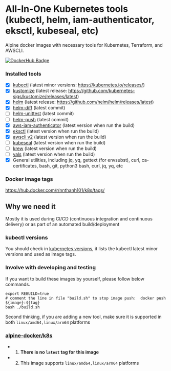 # All-In-One Kubernetes tools (kubectl, helm, iam-authenticator, eksctl, kubeseal, etc)

Alpine docker images with necessary tools for Kubernetes, Terraform, and AWSCLI.

[![DockerHub Badge](http://dockeri.co/image/nnthanh101/k8s)](https://hub.docker.com/r/nnthanh101/k8s/)

### Installed tools

- [x] [kubectl](https://kubernetes.io/docs/tasks/tools/install-kubectl/) (latest minor versions: https://kubernetes.io/releases/)
- [x] [kustomize](https://github.com/kubernetes-sigs/kustomize) (latest release: https://github.com/kubernetes-sigs/kustomize/releases/latest)
- [x] [helm](https://github.com/helm/helm) (latest release: https://github.com/helm/helm/releases/latest)
- [x] [helm-diff](https://github.com/databus23/helm-diff) (latest commit)
- [ ] [helm-unittest](https://github.com/helm-unittest/helm-unittest) (latest commit)
- [ ] [helm-push](https://github.com/chartmuseum/helm-push) (latest commit)
- [x] [aws-iam-authenticator](https://github.com/kubernetes-sigs/aws-iam-authenticator) (latest version when run the build)
- [x] [eksctl](https://github.com/weaveworks/eksctl) (latest version when run the build)
- [x] [awscli v2](https://github.com/aws/aws-cli) (latest version when run the build)
- [ ] [kubeseal](https://github.com/bitnami-labs/sealed-secrets) (latest version when run the build)
- [ ] [krew](https://github.com/kubernetes-sigs/krew) (latest version when run the build)
- [ ] [vals](https://github.com/helmfile/vals) (latest version when run the build)
- [x] General utilities, including jq, yq, gettext (for envsubst), curl, ca-certificates, bash, git, python3
bash, curl, jq, yq, etc

### Docker image tags

https://hub.docker.com/r/nnthanh101/k8s/tags/

## Why we need it

Mostly it is used during CI/CD (continuous integration and continuous delivery) or as part of an automated build/deployment

### kubectl versions

You should check in [kubernetes versions](https://kubernetes.io/releases/), it lists the kubectl latest minor versions and used as image tags.

### Involve with developing and testing

If you want to build these images by yourself, please follow below commands.

```
export REBUILD=true
# comment the line in file "build.sh" to stop image push:  docker push ${image}:${tag}
bash ./build.sh
```

Second thinking, if you are adding a new tool, make sure it is supported in both `linux/amd64,linux/arm64` platforms

### [alpine-docker/k8s](https://github.com/alpine-docker/k8s)

* 1. **There is no `latest` tag for this image**
* 2. This image supports `linux/amd64,linux/arm64` platforms
